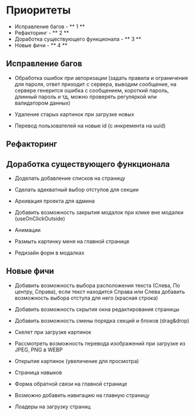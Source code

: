 # Приоритеты

- Исправление багов - ** 1 **
- Рефакторинг - ** 2 **
- Доработка существующего функционала - ** 3 **
- Новые фичи - ** 4 **

## Исправление багов

- Обработка ошибок при авторизации (задать правила и ограничения для пароля, ответ приходит с сервера, выводим сообщение, на сервере генерится ошибка с сообщением, короткий пароль, длинный пароль и тд, можно проверять регуляркой или валидатором данных)

- Удаление старых картинок при загрузке новых

- Перевод пользователей на новые id (с инкремента на uuid)

## Рефакторинг

## Доработка существующего функционала

- Доделать добавление списков на страницу

- Сделать адекватный выбор отступов для секции

- Архивация проекта для админа

- Добавить возможность закрытия модалок при клике вне модалки (useOnClickOutside)

- Анимации

- Размыть картинку меня на главной странице

- Редизайн форм в модалках

## Новые фичи

- Добавить возможность выбора расположения текста (Слева, По центру, Справа), если текст находится Справа или Слева добавить возможность выбора отступа для него (красная строка)

- Добавить возможность скрытия окна редактирования страницы

- Добавить возможность смены порядка секций и блоков (drag&drop)

- Скелет при загрузке картинок

- Рассмотреть возможность перевода изображений при загрузке из JPEG, PNG в WEBP

- Открытие картинок (увеличение для просмотра)

- Страница навыков

- Форма обратной связи на главной странице

- Возможно добавить навигацию на главную страницу

- Лоадеры на загрузку страниц

